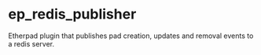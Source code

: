 # ep_redis_publisher

Etherpad plugin that publishes pad creation, updates and removal events to a redis server.
